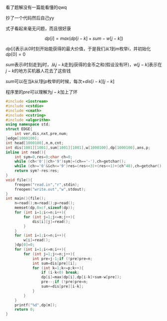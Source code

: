 <!--more-->

看了题解没有一篇能看懂的qwq

抄了一个代码然后自己yy

式子看起来毫无问题，而且很好康

$$dp[i]=max(dp[i-k]+sum-w[j-k])$$

$dp[i]$表示从$0$时刻开始能获得的最大价值，于是我们从$1$到$m$枚举$i$，并初始化$dp[0]=0$

$sum$表示$i$时刻走到$j$时，从$j-k$走到$j$获得的金币之和(假设没有环)，$w[j-k]$表示在$j-k$的地方买机器人花去了这些钱

$sum$可以在当$k$从$1$到$p$枚举的时候，每次$+dis[i-k][j-k]$

程序里的$pre$可以理解为$j-k$加上了环

```cpp
#include <iostream>
#include <cstdio>
#include <cmath>
#include <cstring>
#include <algorithm>
using namespace std;
struct EDGE{
    int ver,dis,nxt,pre,num;
}edge[1000100];
int head[1000100],n,m,cnt;
int dis[1001][1001],sum[1001][1001],w[1000100],dp[1000100],ans,p;
inline int read(){
    int sym=0,res=0;char ch=0;
    while (ch<'0'||ch>'9')sym|=(ch=='-'),ch=getchar();
    while (ch>='0'&&ch<='9')res=(res<<3)+(res<<1)+(ch^48),ch=getchar();
    return sym?-res:res;
}
void file(){
    freopen("read.in","r",stdin);
    freopen("write.out","w",stdout);
}
int main(){file();
    n=read();m=read();p=read();
    memset(dp,0xcf,sizeof(dp));
    for (int i=1;i<=n;i++){
        for (int j=1;j<=m;j++){
            dis[i][j]=read();
        }
    }
    for (int i=1;i<=n;i++){
        w[i]=read();
    }dp[0]=0;
    for (int i=1;i<=m;i++){
        for (int j=1;j<=n;j++){
            int pre=j-1;if (!pre)pre=n;
            int sum=dis[pre][i];
            for (int k=1;k<=p;k++){
                if (i-k<0) break;
                dp[i]=max(dp[i],dp[i-k]+sum-w[pre]);
                pre--;if (!pre)pre=n;
                sum+=dis[pre][i-k];
            }
        }
    }
    printf("%d",dp[m]);
    return 0;
}
```
